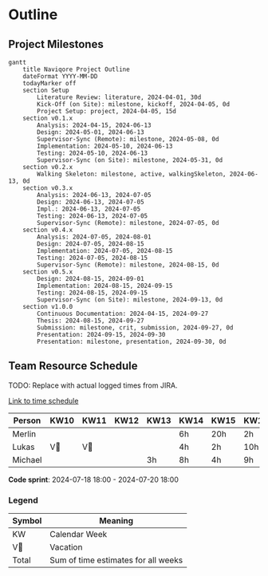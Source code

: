 # Outline

## Project Milestones

```mermaid
gantt
    title Naviqore Project Outline
    dateFormat YYYY-MM-DD
    todayMarker off
    section Setup
        Literature Review: literature, 2024-04-01, 30d
        Kick-Off (on Site): milestone, kickoff, 2024-04-05, 0d
        Project Setup: project, 2024-04-05, 15d
    section v0.1.x
        Analysis: 2024-04-15, 2024-06-13
        Design: 2024-05-01, 2024-06-13
        Supervisor-Sync (Remote): milestone, 2024-05-08, 0d
        Implementation: 2024-05-10, 2024-06-13
        Testing: 2024-05-10, 2024-06-13
        Supervisor-Sync (on Site): milestone, 2024-05-31, 0d
    section v0.2.x
        Walking Skeleton: milestone, active, walkingSkeleton, 2024-06-13, 0d
    section v0.3.x
        Analysis: 2024-06-13, 2024-07-05
        Design: 2024-06-13, 2024-07-05
        Impl.: 2024-06-13, 2024-07-05
        Testing: 2024-06-13, 2024-07-05
        Supervisor-Sync (Remote): milestone, 2024-07-05, 0d
    section v0.4.x
        Analysis: 2024-07-05, 2024-08-01
        Design: 2024-07-05, 2024-08-15
        Implementation: 2024-07-05, 2024-08-15
        Testing: 2024-07-05, 2024-08-15
        Supervisor-Sync (Remote): milestone, 2024-08-15, 0d
    section v0.5.x
        Design: 2024-08-15, 2024-09-01
        Implementation: 2024-08-15, 2024-09-15
        Testing: 2024-08-15, 2024-09-15
        Supervisor-Sync (on Site): milestone, 2024-09-13, 0d
    section v1.0.0
        Continuous Documentation: 2024-04-15, 2024-09-27
        Thesis: 2024-08-15, 2024-09-27
        Submission: milestone, crit, submission, 2024-09-27, 0d
        Presentation: 2024-09-15, 2024-09-30
        Presentation: milestone, presentation, 2024-09-30, 0d

```

## Team Resource Schedule

TODO: Replace with actual logged times from JIRA.

[Link to time schedule](https://docs.google.com/spreadsheets/d/1NVJV-sXO0yzrbKqA5deLzzR0VaGW3y-0jaoxKCRQ4sk/edit?usp=sharing)

| Person  | KW10 | KW11 | KW12 | KW13 | KW14 | KW15 | KW16 | KW17 | KW18 | KW19 | KW20 | KW21 | KW22 | KW23 | KW24 | KW25 | KW26 | KW27 | KW28 | KW29 | KW30 | KW31 | KW32 | KW33 | KW34 | KW35 | KW36 | KW37 | Total |
|---------|------|------|------|------|------|------|------|------|------|------|------|------|------|------|------|------|------|------|------|------|------|------|------|------|------|------|------|------|-------|
| Merlin  |      |      |      |      | 6h   | 20h  | 2h   | 47h  | 19h  | 18h  | 16h  | 19h  | 12h  | 12h  | 12h  | 12h  | 12h  | 12h  | 12h  | 12h  | 27h  | V🌴  | V🌴  | 27h  | 27h  | 27h  | 12h  | 12h  | 375h  |
| Lukas   | V🌴  | V🌴  |      |      | 4h   | 2h   | 10h  | 1h   | 5h   | 3h   | 25h  | 25h  | 25h  | 25h  | 25h  | 25h  | 25h  | 25h  | 25h  | 25h  | V🌴  | V🌴  | 25h  | 25h  | 25h  | 25h  | 15h  | 10h  | 375h  |
| Michael |      |      |      | 3h   | 8h   | 4h   | 9h   | 8h   | 2h   | 20h  | 12h  | 20h  | 20h  | 20h  | 20h  | 20h  | 20h  | 20h  | 20h  | 20h  | 20h  | 20h  | 20h  | 20h  | 20h  | 17h  | 6h   | 6h   | 375h  |

**Code sprint**: 2024-07-18 18:00 - 2024-07-20 18:00

### Legend

| Symbol | Meaning                             |
|--------|-------------------------------------|
| KW     | Calendar Week                       |
| V🌴    | Vacation                            |
| Total  | Sum of time estimates for all weeks |
